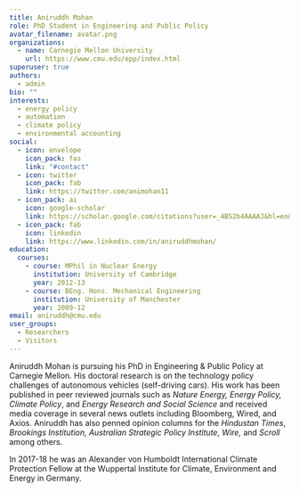 ```yaml
---
title: Aniruddh Mohan
role: PhD Student in Engineering and Public Policy
avatar_filename: avatar.png
organizations:
  - name: Carnegie Mellon University
    url: https://www.cmu.edu/epp/index.html
superuser: true
authors:
  - admin
bio: ""
interests:
  - energy policy
  - automation
  - climate policy
  - environmental accounting
social:
  - icon: envelope
    icon_pack: fas
    link: "#contact"
  - icon: twitter
    icon_pack: fab
    link: https://twitter.com/animohan11
  - icon_pack: ai
    icon: google-scholar
    link: https://scholar.google.com/citations?user=_4B52b4AAAAJ&hl=en&oi=ao
  - icon_pack: fab
    icon: linkedin
    link: https://www.linkedin.com/in/aniruddhmohan/
education:
  courses:
    - course: MPhil in Nuclear Energy
      institution: University of Cambridge
      year: 2012-13
    - course: BEng. Hons. Mechanical Engineering
      institution: University of Manchester
      year: 2009-12
email: aniruddh@cmu.edu
user_groups:
  - Researchers
  - Visitors
---
```

Aniruddh Mohan is pursuing his PhD in Engineering & Public Policy at Carnegie Mellon. His doctoral research is on the technology policy challenges of autonomous vehicles (self-driving cars). His work has been published in peer reviewed journals such as *Nature Energy, Energy Policy, Climate Policy*, and *Energy Research and Social Science* and received media coverage in several news outlets including Bloomberg, Wired, and Axios. Aniruddh has also penned opinion columns for the *Hindustan Times*, *Brookings Institution, Australian Strategic Policy Institute, Wire,* and *Scroll* among others.

In 2017-18 he was an Alexander von Humboldt International Climate Protection Fellow at the Wuppertal Institute for Climate, Environment and Energy in Germany.
